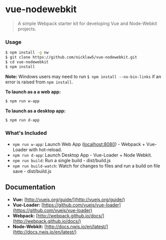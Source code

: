 # vue-nodewebkit

> A simple Webpack starter kit for developing Vue and Node-Webkit projects.

### Usage

``` bash
$ npm install -g nw
$ git clone https://github.com/nicklaw5/vue-nodewebkit.git
$ cd vue-nodewebkit
$ npm install
```

**Note:** Windows users may need to run `$ npm install --no-bin-links` if an error is raised from `npm install`.

**To launch as a a web app:**
``` bash
$ npm run w-app
```

**To launch as a desktop app:**
``` bash
$ npm run d-app
```

### What's Included

- `npm run w-app`: Launch Web App ([localhost:8080](http://localhost:8080/)) - Webpack + Vue-Loader with hot-reload.
- `npm run d-app`: Launch Desktop App - Vue-Loader + Node Webkit.
- `npm run build`: Run a single build - dist/build.js
- `npm run build-watch`: Watch for changes to files and run a build on file save - dist/build.js

## Documentation

- **Vue:**  [http://vuejs.org/guide/](http://vuejs.org/guide/)
- **Vue-Loader:**  [https://github.com/vuejs/vue-loader](https://github.com/vuejs/vue-loader)
- **Webpack:**  [http://webpack.github.io/docs/](http://webpack.github.io/docs/)
- **Node-Webkit:**  [http://docs.nwjs.io/en/latest/](http://docs.nwjs.io/en/latest/)